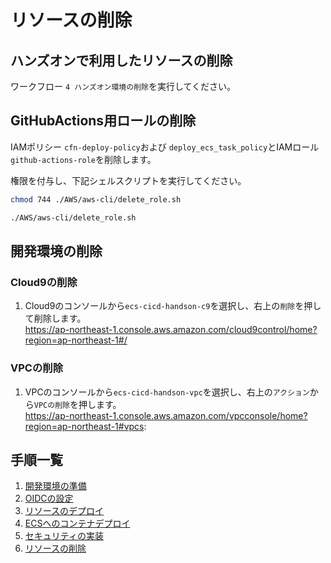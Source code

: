 # リソースの削除

## ハンズオンで利用したリソースの削除

ワークフロー `4 ハンズオン環境の削除`を実行してください。

## GitHubActions用ロールの削除

IAMポリシー `cfn-deploy-policy`および `deploy_ecs_task_policy`とIAMロール `github-actions-role`を削除します。

権限を付与し、下記シェルスクリプトを実行してください。

```bash
chmod 744 ./AWS/aws-cli/delete_role.sh
```

```bash
./AWS/aws-cli/delete_role.sh
```

## 開発環境の削除

### Cloud9の削除

1. Cloud9のコンソールから`ecs-cicd-handson-c9`を選択し、右上の`削除`を押して削除します。  
https://ap-northeast-1.console.aws.amazon.com/cloud9control/home?region=ap-northeast-1#/

### VPCの削除

1. VPCのコンソールから`ecs-cicd-handson-vpc`を選択し、右上の`アクション`から`VPCの削除`を押します。  
https://ap-northeast-1.console.aws.amazon.com/vpcconsole/home?region=ap-northeast-1#vpcs:

## 手順一覧

1. [開発環境の準備](./document/10_開発環境の準備/environment_preparation.md)
2. [OIDCの設定](./document/20_OIDCの設定/setting_OIDC.md)
3. [リソースのデプロイ](./document/30_リソースのデプロイ/deploy_resource.md)
4. [ECSへのコンテナデプロイ](./document/40_ECSへのコンテナデプロイ/deploy_container.md)
5. [セキュリティの実装](./document/50_セキュリティの実装/security_scan.md)
6. [リソースの削除](./document/60_リソースの削除/delete_resource.md)
